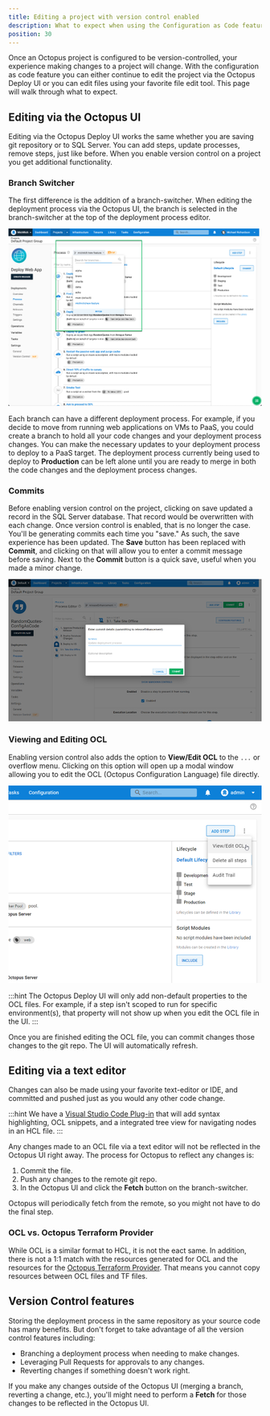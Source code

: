 ```yaml
---
title: Editing a project with version control enabled
description: What to expect when using the Configuration as Code feature in Octopus Deploy
position: 30 
---
```


Once an Octopus project is configured to be version-controlled, your experience making changes to a project will change.  With the configuration as code feature you can either continue to edit the project via the Octopus Deploy UI or you can edit files using your favorite file edit tool. This page will walk through what to expect.

## Editing via the Octopus UI

Editing via the Octopus Deploy UI works the same whether you are saving git repository or to SQL Server.  You can add steps, update processes, remove steps, just like before.  When you enable version control on a project you get additional functionality.

### Branch Switcher 

The first difference is the addition of a branch-switcher.  When editing the deployment process via the Octopus UI, the branch is selected in the branch-switcher at the top of the deployment process editor.

![Branch-switcher user-interface](branch-switcher-ui.png "width=500")

Each branch can have a different deployment process.  For example, if you decide to move from running web applications on VMs to PaaS, you could create a branch to hold all your code changes and your deployment process changes.  You can make the necessary updates to your deployment process to deploy to a PaaS target.  The deployment process currently being used to deploy to **Production** can be left alone until you are ready to merge in both the code changes and the deployment process changes.

### Commits

Before enabling version control on the project, clicking on save updated a record in the SQL Server database.  That record would be overwritten with each change.  Once version control is enabled, that is no longer the case.  You'll be generating commits each time you "save."  As such, the save experience has been updated.  The **Save** button has been replaced with **Commit**, and clicking on that will allow you to enter a commit message before saving.  Next to the **Commit** button is a quick save, useful when you made a minor change.

![committing a change to version control](commit-process.png)

### Viewing and Editing OCL

Enabling version control also adds the option to **View/Edit OCL** to the `...` or overflow menu.  Clicking on this option will open up a modal window allowing you to edit the OCL (Octopus Configuration Language) file directly.  

![viewing the ocl files](view-ocl-button.png)

:::hint
The Octopus Deploy UI will only add non-default properties to the OCL files.  For example, if a step isn't scoped to run for specific environment(s), that property will not show up when you edit the OCL file in the UI.
:::

Once you are finished editing the OCL file, you can commit changes those changes to the git repo.  The UI will automatically refresh.

## Editing via a text editor

Changes can also be made using your favorite text-editor or IDE, and committed and pushed just as you would any other code change. 

:::hint
We have a [Visual Studio Code Plug-in](https://marketplace.visualstudio.com/items?itemName=octopusdeploy.vscode-octopusdeploy) that will add syntax highlighting, OCL snippets, and a integrated tree view for navigating nodes in an HCL file.
:::

Any changes made to an OCL file via a text editor will not be reflected in the Octopus UI right away.  The process for Octopus to reflect any changes is:

1. Commit the file.  
1. Push any changes to the remote git repo.
1. In the Octopus UI and click the **Fetch** button on the branch-switcher.

Octopus will periodically fetch from the remote, so you might not have to do the final step.

### OCL vs. Octopus Terraform Provider

While OCL is a similar format to HCL, it is not the eact same.  In addition, there is not a 1:1 match with the resources generated for OCL and the resources for the [Octopus Terraform Provider](https://registry.terraform.io/providers/OctopusDeployLabs/octopusdeploy/latest/docs).  That means you cannot copy resources between OCL files and TF files.

## Version Control features

Storing the deployment process in the same repository as your source code has many benefits.  But don't forget to take advantage of all the version control features including:

- Branching a deployment process when needing to make changes.
- Leveraging Pull Requests for approvals to any changes.
- Reverting changes if something doesn't work right.

If you make any changes outside of the Octopus UI (merging a branch, reverting a change, etc.), you'll might need to perform a **Fetch** for those changes to be reflected in the Octopus UI.
